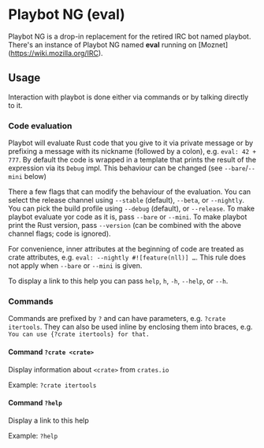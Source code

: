 # Playbot NG (eval)

Playbot NG is a drop-in replacement for the retired IRC bot named playbot.
There's an instance of Playbot NG named **eval** running on [Moznet]
(https://wiki.mozilla.org/IRC).

## Usage

Interaction with playbot is done either via commands
or by talking directly to it.

### Code evaluation

Playbot will evaluate Rust code that you give to it via private message or
by prefixing a message with its nickname (followed by a colon),
e.g. `eval: 42 + 777`.
By default the code is wrapped in a template that prints the result of the
expression via its `Debug` impl.
This behaviour can be changed (see `--bare`/`--mini` below)

There a few flags that can modify the behaviour of the evaluation.
You can select the release channel using `--stable` (default), `--beta`,
or `--nightly`.
You can pick the build profile using `--debug` (default), or `--release`.
To make playbot evaluate yor code as it is, pass `--bare` or `--mini`.
To make playbot print the Rust version, pass `--version` (can be combined with the above channel flags; code is ignored).

For convenience, inner attributes at the beginning of code are treated as crate attributes, e.g. `eval: --nightly #![feature(nll)] …`.
This rule does not apply when `--bare` or `--mini` is given.

To display a link to this help you can pass `help`, `h`, `-h`, `--help`, or `--h`.

### Commands

Commands are prefixed by `?` and can have parameters,
e.g. `?crate itertools`.
They can also be used inline by enclosing them into braces,
e.g. `You can use {?crate itertools} for that.`

#### Command `?crate <crate>`

Display information about `<crate>` from `crates.io`

Example: `?crate itertools`

#### Command `?help`

Display a link to this help

Example: `?help`
